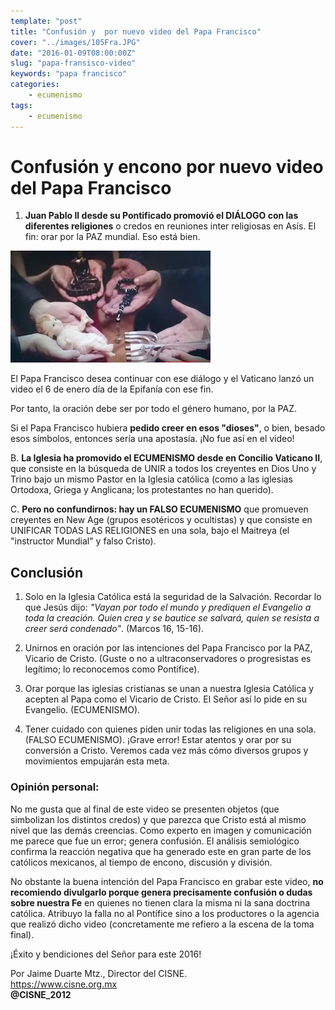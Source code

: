 ```yaml
---
template: "post"
title: "Confusión y  por nuevo video del Papa Francisco"
cover: "../images/105Fra.JPG"
date: "2016-01-09T08:00:00Z"
slug: "papa-fransisco-video"
keywords: "papa francisco"
categories: 
    - ecumenismo
tags: 
    - ecumenismo
---
```


# Confusión y encono por nuevo video del Papa Francisco
1. **Juan Pablo II desde su Pontificado promovió el DIÁLOGO con las diferentes religiones** o credos en reuniones inter religiosas en Asís. El fin: orar por la PAZ mundial. Eso está bien.

![Dios](../images/105Fra.JPG) 


El Papa Francisco desea continuar con ese diálogo y el Vaticano lanzó un video el 6 de enero  día de la Epifanía con ese fin.

Por tanto, la oración debe ser por todo el género humano, por la PAZ.

Si el Papa Francisco hubiera **pedido creer en esos "dioses"**, o bien,
besado esos símbolos, entonces sería una apostasía. ¡No fue así en el video!  

B. **La Iglesia ha promovido el ECUMENISMO desde en Concilio Vaticano II**, que consiste en la búsqueda de UNIR a todos los creyentes en Dios Uno y Trino bajo un mismo Pastor en la Iglesia católica (como a las iglesias Ortodoxa, Griega y Anglicana; los protestantes no han querido). 

C. **Pero no confundirnos: hay un FALSO ECUMENISMO** que promueven creyentes en New Age (grupos esotéricos y ocultistas) y que consiste en UNIFICAR TODAS LAS RELIGIONES en una sola, bajo el Maitreya (el "instructor Mundial" y falso Cristo).

## Conclusión
1. Solo en la Iglesia Católica está la seguridad de la Salvación. Recordar lo que Jesús dijo: *"Vayan por todo el mundo y prediquen el Evangelio a toda la creación. Quien crea y se bautice se salvará, quien se resista a creer será condenado"*. (Marcos 16, 15-16).

2. Unirnos en oración por las intenciones del Papa Francisco por la PAZ, Vicario de Cristo. (Guste o no a ultraconservadores o progresistas es legítimo; lo reconocemos como Pontífice).

3. Orar porque las iglesias cristianas se unan a nuestra Iglesia Católica y acepten al Papa como el Vicario de Cristo. El Señor así lo pide en su Evangelio. (ECUMENISMO).

4. Tener cuidado con quienes piden unir todas las religiones en una sola. (FALSO ECUMENISMO). ¡Grave error! Estar atentos y orar por su conversión a Cristo. Veremos cada vez más cómo diversos grupos y movimientos empujarán esta meta.

### Opinión personal: 
No me gusta que al final de este video se presenten objetos (que simbolizan los distintos credos) y que parezca que Cristo está al mismo nivel que las demás creencias. Como experto en imagen y comunicación me parece que fue un error; genera confusión. El análisis semiológico confirma la reacción negativa que ha generado este en gran parte de los católicos mexicanos, al tiempo de encono, discusión y división.

No obstante la buena intención del Papa Francisco en grabar este video, **no recomiendo divulgarlo porque genera precisamente confusión o dudas sobre nuestra Fe** en quienes no tienen clara la misma ni la sana doctrina católica. Atribuyo la falla no al Pontífice sino a los productores o la agencia que realizó dicho video (concretamente me refiero a la escena de la toma final).

¡Éxito y bendiciones del Señor para este 2016!

Por Jaime Duarte Mtz., Director del CISNE.  
<https://www.cisne.org.mx>  
**@CISNE_2012**